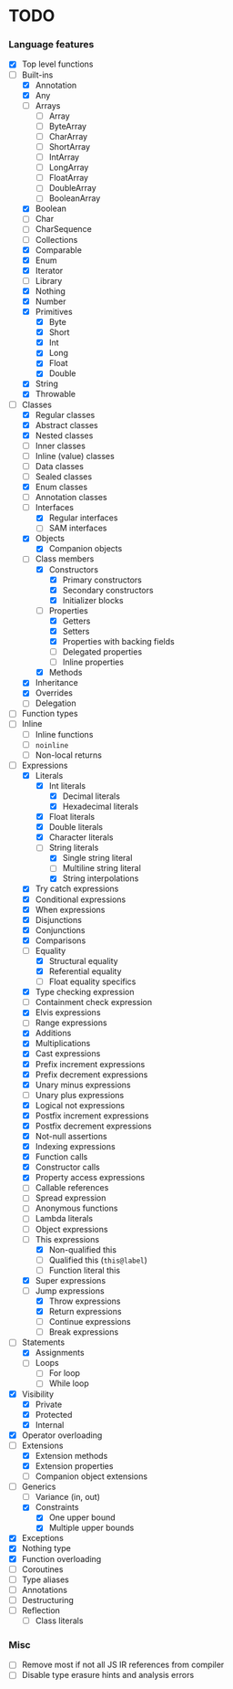 # TODO

### Language features
- [x] Top level functions
- [ ] Built-ins
  - [x] Annotation
  - [x] Any
  - [ ] Arrays
    - [ ] Array
    - [ ] ByteArray
    - [ ] CharArray
    - [ ] ShortArray
    - [ ] IntArray
    - [ ] LongArray
    - [ ] FloatArray
    - [ ] DoubleArray
    - [ ] BooleanArray
  - [x] Boolean
  - [ ] Char
  - [ ] CharSequence
  - [ ] Collections
  - [x] Comparable
  - [x] Enum
  - [x] Iterator
  - [ ] Library
  - [x] Nothing
  - [x] Number
  - [x] Primitives
    - [x] Byte
    - [x] Short
    - [x] Int
    - [x] Long
    - [x] Float
    - [x] Double
  - [x] String
  - [x] Throwable
- [ ] Classes
  - [x] Regular classes
  - [x] Abstract classes
  - [x] Nested classes
  - [ ] Inner classes
  - [ ] Inline (value) classes
  - [ ] Data classes
  - [ ] Sealed classes
  - [x] Enum classes
  - [ ] Annotation classes
  - [ ] Interfaces
    - [x] Regular interfaces
    - [ ] SAM interfaces
  - [x] Objects
    - [x] Companion objects
  - [ ] Class members
    - [x] Constructors
      - [x] Primary constructors
      - [x] Secondary constructors
      - [x] Initializer blocks
    - [ ] Properties
      - [x] Getters
      - [x] Setters
      - [x] Properties with backing fields
      - [ ] Delegated properties
      - [ ] Inline properties
    - [x] Methods
  - [x] Inheritance
  - [x] Overrides
  - [ ] Delegation
- [ ] Function types
- [ ] Inline
  - [ ] Inline functions
  - [ ] `noinline`
  - [ ] Non-local returns
- [ ] Expressions
  - [x] Literals
    - [x] Int literals
      - [x] Decimal literals
      - [x] Hexadecimal literals
    - [x] Float literals
    - [x] Double literals
    - [x] Character literals
    - [ ] String literals
      - [x] Single string literal
      - [ ] Multiline string literal
      - [x] String interpolations
  - [x] Try catch expressions
  - [x] Conditional expressions
  - [x] When expressions
  - [x] Disjunctions
  - [x] Conjunctions
  - [x] Comparisons
  - [ ] Equality
    - [x] Structural equality
    - [x] Referential equality
    - [ ] Float equality specifics
  - [x] Type checking expression
  - [ ] Containment check expression
  - [x] Elvis expressions
  - [ ] Range expressions
  - [x] Additions
  - [x] Multiplications
  - [x] Cast expressions
  - [x] Prefix increment expressions
  - [x] Prefix decrement expressions
  - [x] Unary minus expressions
  - [ ] Unary plus expressions
  - [x] Logical not expressions
  - [x] Postfix increment expressions
  - [x] Postfix decrement expressions
  - [x] Not-null assertions
  - [x] Indexing expressions
  - [x] Function calls
  - [x] Constructor calls
  - [x] Property access expressions
  - [ ] Callable references
  - [ ] Spread expression
  - [ ] Anonymous functions
  - [ ] Lambda literals
  - [ ] Object expressions
  - [ ] This expressions
    - [x] Non-qualified this
    - [ ] Qualified this (`this@label`)
    - [ ] Function literal this
  - [x] Super expressions
  - [ ] Jump expressions
    - [x] Throw expressions
    - [x] Return expressions
    - [ ] Continue expressions
    - [ ] Break expressions
- [ ] Statements
  - [x] Assignments
  - [ ] Loops
    - [ ] For loop
    - [ ] While loop
- [x] Visibility
  - [x] Private
  - [x] Protected
  - [x] Internal
- [x] Operator overloading
- [ ] Extensions
    - [x] Extension methods
    - [x] Extension properties
    - [ ] Companion object extensions
- [ ] Generics
  - [ ] Variance (in, out)
  - [x] Constraints
    - [x] One upper bound
    - [x] Multiple upper bounds
- [x] Exceptions
- [x] Nothing type
- [x] Function overloading
- [ ] Coroutines
- [ ] Type aliases
- [ ] Annotations
- [ ] Destructuring
- [ ] Reflection
  - [ ] Class literals

### Misc
- [ ] Remove most if not all JS IR references from compiler
- [ ] Disable type erasure hints and analysis errors
